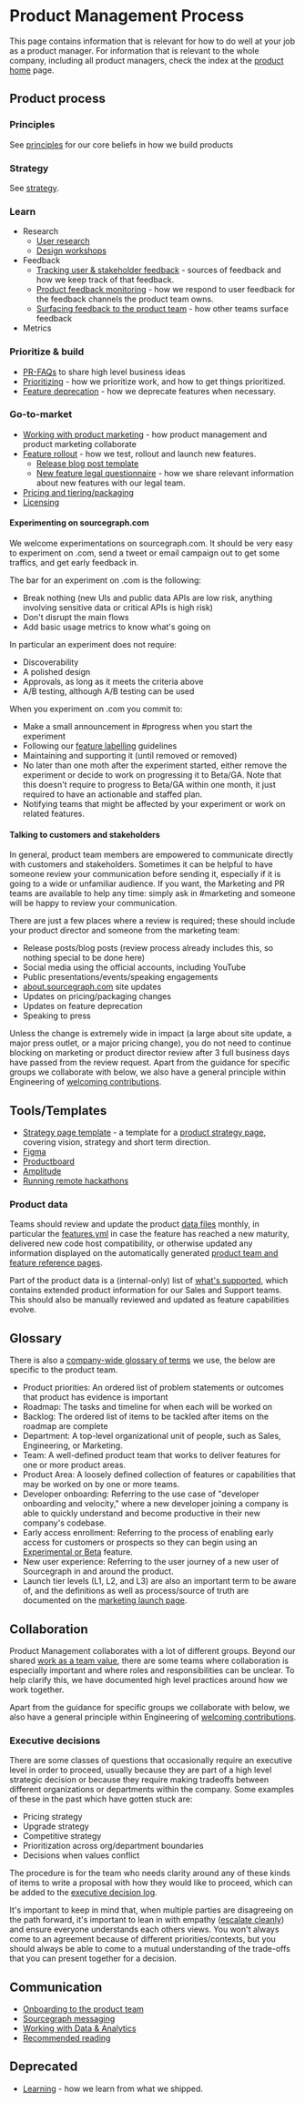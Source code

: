 # Product Management Process

This page contains information that is relevant for how to do well at your job as a product manager. For information that is relevant to the whole company, including all product managers, check the index at the [product home](../index.md) page.

## Product process

### Principles

See [principles](product_principles.md) for our core beliefs in how we build products

### Strategy

See [strategy](../../../strategy-goals/index.md).

### Learn

- Research
  - [User research](user_research/index.md)
  - [Design workshops](design/workshops/index.md)
- Feedback
  - [Tracking user & stakeholder feedback](feedback/user_stakeholder_feedback.md) - sources of feedback and how we keep track of that feedback.
  - [Product feedback monitoring](feedback/product_feedback_monitoring.md) - how we respond to user feedback for the feedback channels the product team owns.
  - [Surfacing feedback to the product team](feedback/surfacing_product_feedback.md) - how other teams surface feedback
- Metrics

### Prioritize & build

- [PR-FAQs](../../engineering/job-fair.md) to share high level business ideas
- [Prioritizing](prioritize_and_build/prioritizing.md) - how we prioritize work, and how to get things prioritized.
- [Feature deprecation](prioritize_and_build/deprecation_process.md) - how we deprecate features when necessary.

### Go-to-market

- [Working with product marketing](gtm/pm_and_pmm.md) - how product management and product marketing collaborate
- [Feature rollout](gtm/rollout_process.md) - how we test, rollout and launch new features.
  - [Release blog post template](https://github.com/sourcegraph/about/blob/main/handbook/product/product_management/release_blog_post_template.md)
  - [New feature legal questionnaire](gtm/new_feature_legal_questionnaire.md) - how we share relevant information about new features with our legal team.
- [Pricing and tiering/packaging](gtm/pricing.md)
- [Licensing](gtm/licensing.md)

#### Experimenting on sourcegraph.com

We welcome experimentations on sourcegraph.com. It should be very easy to experiment on .com, send a tweet or email campaign out to get some traffics, and get early feedback in.

The bar for an experiment on .com is the following:

- Break nothing (new UIs and public data APIs are low risk, anything involving sensitive data or critical APIs is high risk)
- Don't disrupt the main flows
- Add basic usage metrics to know what's going on

In particular an experiment does not require:

- Discoverability
- A polished design
- Approvals, as long as it meets the criteria above
- A/B testing, although A/B testing can be used

When you experiment on .com you commit to:

- Make a small announcement in #progress when you start the experiment
- Following our [feature labelling](https://docs.sourcegraph.com/admin/beta_and_experimental_features) guidelines
- Maintaining and supporting it (until removed or removed)
- No later than one moth after the experiment started, either remove the experiment or decide to work on progressing it to Beta/GA. Note that this doesn't require to progress to Beta/GA within one month, it just required to have an actionable and staffed plan.
- Notifying teams that might be affected by your experiment or work on related features.

#### Talking to customers and stakeholders

In general, product team members are empowered to communicate directly with customers and stakeholders. Sometimes it can be helpful to have someone review your communication before sending it, especially if it is going to a wide or unfamiliar audience. If you want, the Marketing and PR teams are available to help any time: simply ask in #marketing and someone will be happy to review your communication.

There are just a few places where a review is required; these should include your product director and someone from the marketing team:

- Release posts/blog posts (review process already includes this, so nothing special to be done here)
- Social media using the official accounts, including YouTube
- Public presentations/events/speaking engagements
- [about.sourcegraph.com](https://about.sourcegraph.com) site updates
- Updates on pricing/packaging changes
- Updates on feature deprecation
- Speaking to press

Unless the change is extremely wide in impact (a large about site update, a major press outlet, or a major pricing change), you do not need to continue blocking on marketing or product director review after 3 full business days have passed from the review request. Apart from the guidance for specific groups we collaborate with below, we also have a general principle within Engineering of [welcoming contributions](cross-team-collab.md).

## Tools/Templates

- [Strategy page template](https://github.com/sourcegraph/handbook/blob/main/page_templates/strategy_template.md) - a template for a [product strategy page](../../../strategy-goals/strategy/index.md), covering vision, strategy and short term direction.
- [Figma](https://www.figma.com/files/team/438792081639669302/Sourcegraph)
- [Productboard](https://sourcegraph.productboard.com/)
- [Amplitude](../../data-analytics/amplitude.md)
- [Running remote hackathons](../../../company-info-and-process/remote/remote_hackathons.md#facilitating-a-remote-hackathon)

### Product data

Teams should review and update the product [data files](https://github.com/sourcegraph/handbook/blob/main/data/) monthly, in particular the [features.yml](https://github.com/sourcegraph/handbook/blob/main/data/features.yml) in case the feature has reached a new maturity, delivered new code host compatibility, or otherwise updated any information displayed on the automatically generated [product team and feature reference pages](../index.md##product-team-and-feature-matrices).

Part of the product data is a (internal-only) list of [what's supported](https://docs.google.com/spreadsheets/d/101JXaau2EPvi322AOFmNeoeuXSJqlruD8gBBsHl1fmI/edit#gid=33376279), which contains extended product information for our Sales and Support teams. This should also be manually reviewed and updated as feature capabilities evolve.

## Glossary

There is also a [company-wide glossary of terms](../../../company-info-and-process/onboarding/glossary.md) we use, the below are specific to the product team.

- Product priorities: An ordered list of problem statements or outcomes that product has evidence is important
- Roadmap: The tasks and timeline for when each will be worked on
- Backlog: The ordered list of items to be tackled after items on the roadmap are complete
- Department: A top-level organizational unit of people, such as Sales, Engineering, or Marketing.
- Team: A well-defined product team that works to deliver features for one or more product areas.
- Product Area: A loosely defined collection of features or capabilities that may be worked on by one or more teams.
- Developer onboarding: Referring to the use case of "developer onboarding and velocity," where a new developer joining a company is able to quickly understand and become productive in their new company's codebase.
- Early access enrollment: Referring to the process of enabling early access for customers or prospects so they can begin using an [Experimental or Beta](https://docs.sourcegraph.com/admin/beta_and_experimental_features) feature.
- New user experience: Referring to the user journey of a new user of Sourcegraph in and around the product.
- Launch tier levels (L1, L2, and L3) are also an important term to be aware of, and the definitions as well as process/source of truth are documented on the [marketing launch page](../../marketing/product-marketing/marketing_launch_tiers.md).

## Collaboration

Product Management collaborates with a lot of different groups. Beyond our shared [work as a team value](../../../company-info-and-process/values/index.md#work-as-a-team), there are some teams where collaboration is especially important and where roles and responsibilities can be unclear. To help clarify this, we have documented high level practices around how we work together.

Apart from the guidance for specific groups we collaborate with below, we also have a general principle within Engineering of [welcoming contributions](../cross-team-collab.md).

### Executive decisions

There are some classes of questions that occasionally require an executive level in order to proceed, usually because they are part of a high level strategic decision or because they require making tradeoffs between different organizations or departments within the company. Some examples of these in the past which have gotten stuck are:

- Pricing strategy
- Upgrade strategy
- Competitive strategy
- Prioritization across org/department boundaries
- Decisions when values conflict

The procedure is for the team who needs clarity around any of these kinds of items to write a proposal with how they would like to proceed, which can be added to the [executive decision log](https://docs.google.com/document/d/14snvXSR_SosGfO9GFZHZ4GPy94omcEuDUUKrLdqUQuw/edit#).

It's important to keep in mind that, when multiple parties are disagreeing on the path forward, it's important to lean in with empathy ([escalate cleanly](../../../company-info-and-process/communication/conflicts.md#clean-escalation)) and ensure everyone understands each others views. You won't always come to an agreement because of different priorities/contexts, but you should always be able to come to a mutual understanding of the trade-offs that you can present together for a decision.

## Communication

- [Onboarding to the product team](../onboarding/index.md)
- [Sourcegraph messaging](../../marketing/process/messaging.md)
- [Working with Data & Analytics](../../data-analytics/index.md#communicationsasking-a-question)
- [Recommended reading](../onboarding/recommended_reading.md)

## Deprecated

- [Learning](product_learning.md) - how we learn from what we shipped.